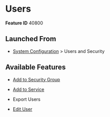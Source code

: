 # Users

**Feature ID** 40800

## Launched From

- [System Configuration](System%20Configuration.md) > Users and Security

## Available Features

- [Add to Security Group](Add%20to%20Security%20Group.md)

- [Add to Service](Add%20to%20Service.md)

- Export Users

- [Edit User](Edit%20User.md)

































































